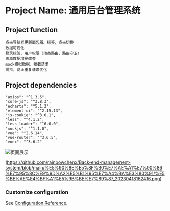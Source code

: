 # Project Name: 通用后台管理系统
## Project function
```
点击导航栏更新面包屑、标签，点击切换
数据可视化
登录校验，用户权限（动态路由，路由守卫）
表单数据增删改查
mock模拟数据，拦截请求
防抖，防止重复请求优化
```

## Project dependencies
```
"axios": "^1.3.5",
"core-js": "^3.8.3",
"echarts": "^5.1.2",
"element-ui": "^2.15.13",
"js-cookie": "^3.0.1",
"less": "^4.1.2",
"less-loader": "^6.0.0",
"mockjs": "^1.1.0",
"vue": "^2.6.14",
"vue-router": "^3.6.5",
"vuex": "^3.6.2"
```
![页面展示](https://github.com/rainbowchenx/Back-end-management-system/blob/main/%E5%90%8E%E5%8F%B0%E7%AE%A1%E7%90%86%E7%95%8C%E9%9D%A2%E5%B1%95%E7%A4%BA%E3%80%91/%E5%BE%AE%E4%BF%A1%E5%9B%BE%E7%89%87_20230418162406.png)

(https://github.com/rainbowchenx/Back-end-management-system/blob/main/%E5%90%8E%E5%8F%B0%E7%AE%A1%E7%90%86%E7%95%8C%E9%9D%A2%E5%B1%95%E7%A4%BA%E3%80%91/%E5%BE%AE%E4%BF%A1%E5%9B%BE%E7%89%87_20230418162416.png)


### Customize configuration
See [Configuration Reference](https://cli.vuejs.org/config/).
